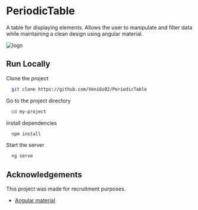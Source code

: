 
# PeriodicTable

A table for displaying elements. Allows the user to manipulate and filter data while maintaining a clean design using angular material.

![logo](https://github.com/user-attachments/assets/70bdccd0-34c9-426d-8bec-286976317d10)

## Run Locally

Clone the project

```bash
  git clone https://github.com/VeniQs02/PeriodicTable
```

Go to the project directory

```bash
  cd my-project
```

Install dependencies

```bash
  npm install
```

Start the server

```bash
  ng serve
```


## Acknowledgements

This project was made for recruitment purposes.

- [Angular material](https://material.angular.io/)

